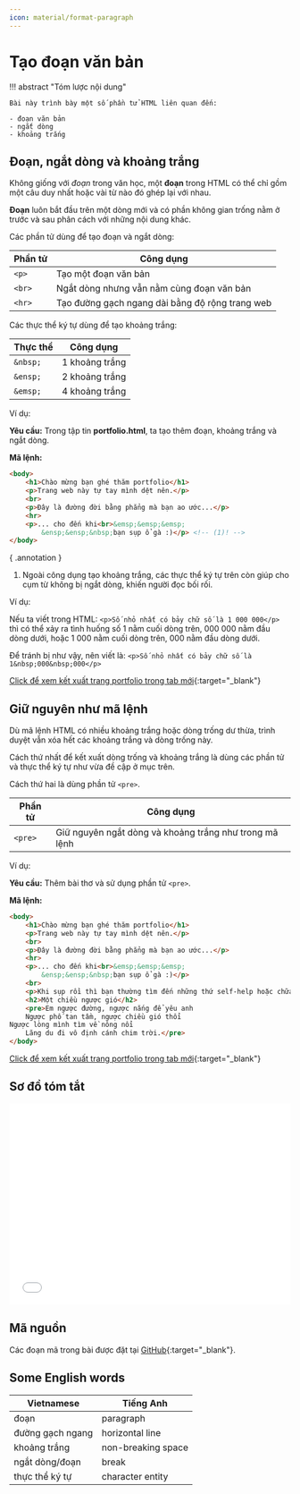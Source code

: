```yaml
---
icon: material/format-paragraph
---
```


# Tạo đoạn văn bản

!!! abstract "Tóm lược nội dung"

    Bài này trình bày một số phần tử HTML liên quan đến:
    
    - đoạn văn bản
    - ngắt dòng
    - khoảng trắng

## Đoạn, ngắt dòng và khoảng trắng

Không giống với *đoạn* trong văn học, một **đoạn** trong HTML có thể chỉ gồm một câu duy nhất hoặc vài từ nào đó ghép lại với nhau.

**Đoạn** luôn bắt đầu trên một dòng mới và có phần không gian trống nằm ở trước và sau phân cách với những nội dung khác.

Các phần tử dùng để tạo đoạn và ngắt dòng:

| Phần tử | Công dụng |
| --- | --- |
| `<p>` | Tạo một đoạn văn bản |
| `<br>` | Ngắt dòng nhưng vẫn nằm cùng đoạn văn bản |
| `<hr>` | Tạo đường gạch ngang dài bằng độ rộng trang web |

Các thực thể ký tự dùng để tạo khoảng trắng:

| Thực thể | Công dụng |
| --- | --- |
| `&nbsp;` | 1 khoảng trắng |
| `&ensp;` | 2 khoảng trắng |
| `&emsp;` | 4 khoảng trắng |

Ví dụ:

**Yêu cầu:** Trong tập tin **portfolio.html**, ta tạo thêm đoạn, khoảng trắng và ngắt dòng.

**Mã lệnh:**

```html title="portfolio-1.html" linenums="8" hl_lines="4-8"
<body>
    <h1>Chào mừng bạn ghé thăm portfolio</h1>
    <p>Trang web này tự tay mình dệt nên.</p>
    <br>
    <p>Đây là đường đời bằng phẳng mà bạn ao ước...</p>
    <hr>
    <p>... cho đến khi<br>&emsp;&emsp;&emsp;
        &ensp;&ensp;&nbsp;bạn sụp ổ gà :)</p> <!-- (1)! -->
</body>
```
{ .annotation }

1.  Ngoài công dụng tạo khoảng trắng, các thực thể ký tự trên còn giúp cho cụm từ không bị ngắt dòng, khiến người đọc bối rối.

Ví dụ:

Nếu ta viết trong HTML: `<p>Số nhỏ nhất có bảy chữ số là 1 000 000</p>`  
thì có thể xảy ra tình huống số 1 nằm cuối dòng trên, 000 000 nằm đầu dòng dưới, hoặc 1 000 nằm cuối dòng trên, 000 nằm đầu dòng dưới.

Để tránh bị như vậy, nên viết là: `<p>Số nhỏ nhất có bảy chữ số là 1&nbsp;000&nbsp;000</p>`

[Click để xem kết xuất trang portfolio trong tab mới](html-paragraph/portfolio-1.html){:target="_blank"}

## Giữ nguyên như mã lệnh

Dù mã lệnh HTML có nhiều khoảng trắng hoặc dòng trống dư thừa, trình duyệt vẫn xóa hết các khoảng trắng và dòng trống này.

Cách thứ nhất để kết xuất dòng trống và khoảng trắng là dùng các phần tử và thực thể ký tự như vừa đề cập ở mục trên.

Cách thứ hai là dùng phần tử `<pre>`.

| Phần tử | Công dụng |
| --- | --- |
| `<pre>` | Giữ nguyên ngắt dòng và khoảng trắng như trong mã lệnh |

Ví dụ:

**Yêu cầu:** Thêm bài thơ và sử dụng phần tử `<pre>`.

**Mã lệnh:**

```html title="portfolio.html" linenums="8" hl_lines="9-15"
<body>
    <h1>Chào mừng bạn ghé thăm portfolio</h1>
    <p>Trang web này tự tay mình dệt nên.</p>
    <br>
    <p>Đây là đường đời bằng phẳng mà bạn ao ước...</p>
    <hr>
    <p>... cho đến khi<br>&emsp;&emsp;&emsp;
        &ensp;&ensp;&nbsp;bạn sụp ổ gà :)</p>
    <br>
    <p>Khi sụp rồi thì bạn thường tìm đến những thứ self-help hoặc chữa lành.</p>
    <h2>Một chiều ngược gió</h2>
    <pre>Em ngược đường, ngược nắng để yêu anh
    Ngược phố tan tầm, ngược chiều gió thổi
Ngược lòng mình tìm về nông nổi
    Lãng du đi vô định cánh chim trời.</pre>
</body>
```

[Click để xem kết xuất trang portfolio trong tab mới](html-paragraph/portfolio-2.html){:target="_blank"}

## Sơ đồ tóm tắt

<div>
    <iframe style="width: 100%; height: 360px" frameBorder=0 src="../mindmaps/html-paragraph.html">Sơ đồ tóm tắt</iframe>
</div>

## Mã nguồn

Các đoạn mã trong bài được đặt tại [GitHub](https://github.com/vtchitruong/gdpt-2018/tree/main/grade-12/topic-f/html-paragraph){:target="_blank"}.

## Some English words

| Vietnamese | Tiếng Anh | 
| --- | --- |
| đoạn | paragraph |
| đường gạch ngang | horizontal line |
| khoảng trắng | non-breaking space |
| ngắt dòng/đoạn | break |
| thực thể ký tự | character entity |
